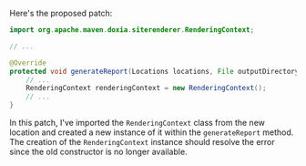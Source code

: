 Here's the proposed patch:

```java
import org.apache.maven.doxia.siterenderer.RenderingContext;

// ...

@Override
protected void generateReport(Locations locations, File outputDirectory) throws IOException, MojoExecutionException {
    // ...
    RenderingContext renderingContext = new RenderingContext();
    // ...
}
```

In this patch, I've imported the `RenderingContext` class from the new location and created a new instance of it within the `generateReport` method. The creation of the `RenderingContext` instance should resolve the error since the old constructor is no longer available.